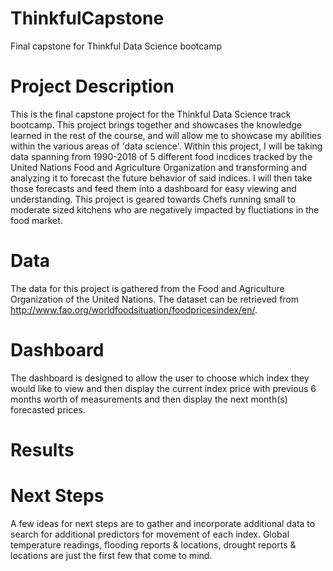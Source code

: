 # ThinkfulCapstone
Final capstone for Thinkful Data Science bootcamp


# Project Description
This is the final capstone project for the Thinkful Data Science track bootcamp. This project brings together and showcases the knowledge learned in the rest of the course, and will allow me to showcase my abilities within the various areas of 'data science'. Within this project, I will be taking data spanning from 1990-2018 of 5 different food incdices tracked by the United Nations Food and Agriculture Organization and transforming and analyzing it to forecast the future behavior of said indices. I will then take those forecasts and feed them into a dashboard for easy viewing and understanding. This project is geared towards Chefs running small to moderate sized kitchens who are negatively impacted by fluctiations in the food market. 

# Data
The data for this project is gathered from the Food and Agriculture Organization of the United Nations. The dataset can be retrieved from http://www.fao.org/worldfoodsituation/foodpricesindex/en/. 

# Dashboard
The dashboard is designed to allow the user to choose which index they would like to view and then display the current index price with previous 6 months worth of measurements and then display the next month(s) forecasted prices. 

# Results


# Next Steps
A few ideas for next steps are to gather and incorporate additional data to search for additional predictors for movement of each index. Global temperature readings, flooding reports & locations, drought reports & locations are just the first few  that come to mind. 
